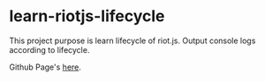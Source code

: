 # learn-riotjs-lifecycle
This project purpose is learn lifecycle of riot.js.
Output console logs according to lifecycle.

Github Page's [here](https://iq3addli.github.io/learn-riotjs-lifecycle/).